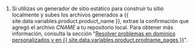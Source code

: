 1. Si utilizas un generador de sitio estático para construir tu sitio localmente y subes los archivos generados a {{ site.data.variables.product.product_name }}, extrae la confirmación que agregó el archivo _CNAME_ a tu repositorio local. Para obtener más información, consulta la sección "[Resolver problemas en dominios personalizados y en {{ site.data.variables.product.prodname_pages }}](/articles/troubleshooting-custom-domains-and-github-pages#cname-errors)".
